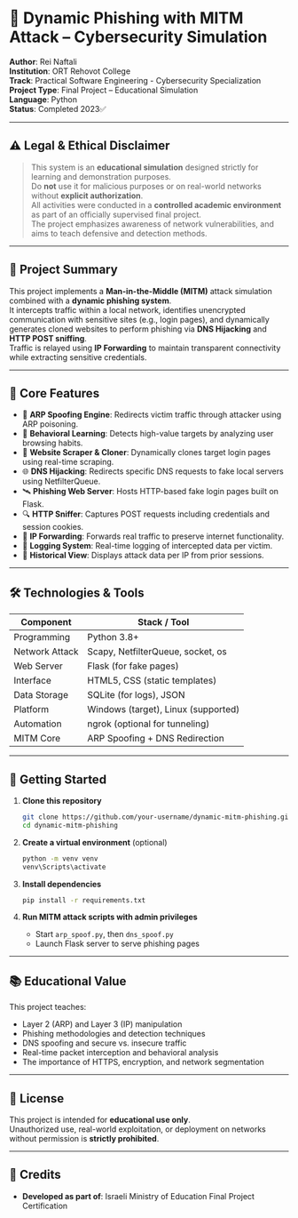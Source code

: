 # 🎯 Dynamic Phishing with MITM Attack – Cybersecurity Simulation

**Author**: Rei Naftali  
**Institution**: ORT Rehovot College  
**Track**: Practical Software Engineering - Cybersecurity Specialization  
**Project Type**: Final Project – Educational Simulation  
**Language**: Python  
**Status**: Completed 2023✅  

---

## ⚠ Legal & Ethical Disclaimer

> This system is an **educational simulation** designed strictly for learning and demonstration purposes.  
> Do **not** use it for malicious purposes or on real-world networks without **explicit authorization**.  
> All activities were conducted in a **controlled academic environment** as part of an officially supervised final project.  
> The project emphasizes awareness of network vulnerabilities, and aims to teach defensive and detection methods.

---

## 🧠 Project Summary

This project implements a **Man-in-the-Middle (MITM)** attack simulation combined with a **dynamic phishing system**.  
It intercepts traffic within a local network, identifies unencrypted communication with sensitive sites (e.g., login pages),
and dynamically generates cloned websites to perform phishing via **DNS Hijacking** and **HTTP POST sniffing**.  
Traffic is relayed using **IP Forwarding** to maintain transparent connectivity while extracting sensitive credentials.

---

## 🔧 Core Features

- 🧬 **ARP Spoofing Engine**: Redirects victim traffic through attacker using ARP poisoning.
- 🧠 **Behavioral Learning**: Detects high-value targets by analyzing user browsing habits.
- 🧪 **Website Scraper & Cloner**: Dynamically clones target login pages using real-time scraping.
- 🌐 **DNS Hijacking**: Redirects specific DNS requests to fake local servers using NetfilterQueue.
- 🛰️ **Phishing Web Server**: Hosts HTTP-based fake login pages built on Flask.
- 🔍 **HTTP Sniffer**: Captures POST requests including credentials and session cookies.
- 📡 **IP Forwarding**: Forwards real traffic to preserve internet functionality.
- 📁 **Logging System**: Real-time logging of intercepted data per victim.
- 🧾 **Historical View**: Displays attack data per IP from prior sessions.

---

## 🛠️ Technologies & Tools

| Component       | Stack / Tool                          |
|----------------|----------------------------------------|
| Programming     | Python 3.8+                            |
| Network Attack  | Scapy, NetfilterQueue, socket, os      |
| Web Server      | Flask (for fake pages)                 |
| Interface       | HTML5, CSS (static templates)          |
| Data Storage    | SQLite (for logs), JSON                |
| Platform        | Windows (target), Linux (supported)    |
| Automation      | ngrok (optional for tunneling)         |
| MITM Core       | ARP Spoofing + DNS Redirection         |

---

## 🚀 Getting Started

1. **Clone this repository**  
   ```bash
   git clone https://github.com/your-username/dynamic-mitm-phishing.git
   cd dynamic-mitm-phishing
   ```

2. **Create a virtual environment** (optional)  
   ```bash
   python -m venv venv
   venv\Scripts\activate
   ```

3. **Install dependencies**  
   ```bash
   pip install -r requirements.txt
   ```

4. **Run MITM attack scripts with admin privileges**  
   - Start `arp_spoof.py`, then `dns_spoof.py`
   - Launch Flask server to serve phishing pages

---

## 📚 Educational Value

This project teaches:
- Layer 2 (ARP) and Layer 3 (IP) manipulation
- Phishing methodologies and detection techniques
- DNS spoofing and secure vs. insecure traffic
- Real-time packet interception and behavioral analysis
- The importance of HTTPS, encryption, and network segmentation

---

## 📝 License

This project is intended for **educational use only**.  
Unauthorized use, real-world exploitation, or deployment on networks without permission is **strictly prohibited**.

---

## 👥 Credits
- **Developed as part of**: Israeli Ministry of Education Final Project Certification
